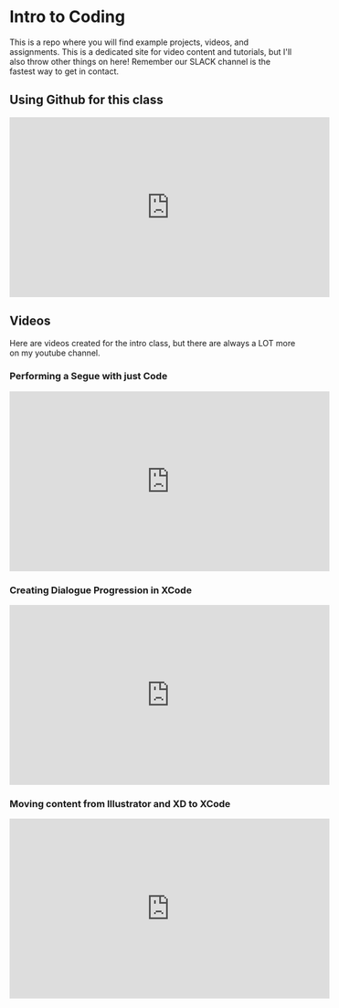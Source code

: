 # Intro to Coding

This is a repo where you will find example projects, videos, and assignments.
This is a dedicated site for video content and tutorials, but I'll also throw other things on here!
Remember our SLACK channel is the fastest way to get in contact.

## Using Github for this class
<iframe width="560" height="315" src="https://www.youtube.com/embed/GY5EcZXIS_U" frameborder="0" allow="accelerometer; autoplay; encrypted-media; gyroscope; picture-in-picture" allowfullscreen></iframe>


## Videos

Here are videos created for the intro class, but there are always a LOT more on my youtube channel.

### Performing a Segue with just Code
<iframe width="560" height="315" src="https://www.youtube.com/embed/i6uNYKsDr18" frameborder="0" allow="accelerometer; autoplay; encrypted-media; gyroscope; picture-in-picture" allowfullscreen></iframe>

### Creating Dialogue Progression in XCode
<iframe width="560" height="315" src="https://www.youtube.com/embed/-wTAZAbzDBM" frameborder="0" allow="accelerometer; autoplay; encrypted-media; gyroscope; picture-in-picture" allowfullscreen></iframe>

### Moving content from Illustrator and XD to XCode
<iframe width="560" height="315" src="https://www.youtube.com/embed/MsbT4ElR6Po" frameborder="0" allow="accelerometer; autoplay; encrypted-media; gyroscope; picture-in-picture" allowfullscreen></iframe>



